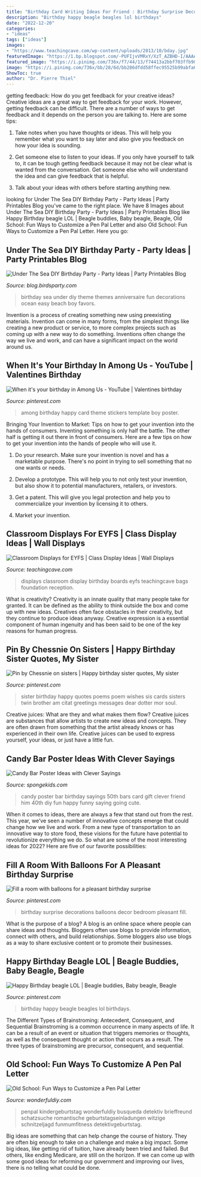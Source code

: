 ```yaml
---
title: "Birthday Card Writing Ideas For Friend : Birthday Surprise Decorations Balloons Decor Bedroom Pleasant Fill"
description: "Birthday happy beagle beagles lol birthdays"
date: "2022-12-20"
categories:
- "ideas"
tags: ["ideas"]
images:
- "https://www.teachingcave.com/wp-content/uploads/2013/10/bday.jpg"
featuredImage: "https://1.bp.blogspot.com/-PUFIjvVMRxY/XzT_AZBHD-I/AAAAAAAA6UE/F1XW5GrvlnkUN_k2k9f_uu05e14TZMLDQCLcBGAsYHQ/s1600/anniversaire-idees-ocean-mer5.jpg"
featured_image: "https://i.pinimg.com/736x/f7/44/13/f74413a2bbf703ffb90e5a101d46da27--birthday-surprises-special-birthday.jpg"
image: "https://i.pinimg.com/736x/bb/28/6d/bb286dfdd58ffec95525b99abfa62727--bunkhouse-birthdays.jpg"
ShowToc: true
author: "Dr. Pierre Thiel"
---
```



getting feedback: How do you get feedback for your creative ideas?
Creative ideas are a great way to get feedback for your work. However, getting feedback can be difficult. There are a number of ways to get feedback and it depends on the person you are talking to. Here are some tips:
1. Take notes when you have thoughts or ideas. This will help you remember what you want to say later and also give you feedback on how your idea is sounding.

2. Get someone else to listen to your ideas. If you only have yourself to talk to, it can be tough getting feedback because it may not be clear what is wanted from the conversation. Get someone else who will understand the idea and can give feedback that is helpful.

3. Talk about your ideas with others before starting anything new.

	

		
looking for Under The Sea DIY Birthday Party - Party Ideas | Party Printables Blog you've came to the right place. We have 8 Images about Under The Sea DIY Birthday Party - Party Ideas | Party Printables Blog like Happy Birthday beagle LOL | Beagle buddies, Baby beagle, Beagle, Old School: Fun Ways to Customize a Pen Pal Letter and also Old School: Fun Ways to Customize a Pen Pal Letter. Here you go:
		
    
## Under The Sea DIY Birthday Party - Party Ideas | Party Printables Blog

<img loading=lazy src="https://1.bp.blogspot.com/-PUFIjvVMRxY/XzT_AZBHD-I/AAAAAAAA6UE/F1XW5GrvlnkUN_k2k9f_uu05e14TZMLDQCLcBGAsYHQ/s1600/anniversaire-idees-ocean-mer5.jpg" onerror="this.onerror=null;this.src='https://tse3.mm.bing.net/th?id=OIP.lEp6BLwjIIz1JRcxN9eHEwHaKg&amp;pid=15.1';" alt="Under The Sea DIY Birthday Party - Party Ideas | Party Printables Blog">

_Source: blog.birdsparty.com_

>birthday sea under diy theme themes anniversaire fun decorations ocean easy beach boy favors. 

	

Invention is a process of creating something new using preexisting materials. Invention can come in many forms, from the simplest things like creating a new product or service, to more complex projects such as coming up with a new way to do something. Inventions often change the way we live and work, and can have a significant impact on the world around us.

    
## When It&#039;s Your Birthday In Among Us - YouTube | Valentines Birthday

<img loading=lazy src="https://i.pinimg.com/736x/32/d9/6b/32d96b1afa0bb969c99d5baa4e18444d.jpg" onerror="this.onerror=null;this.src='https://tse2.mm.bing.net/th?id=OIP.yuxB1ttSIlxClDo2xmw7WwHaEK&amp;pid=15.1';" alt="When it&#039;s your birthday in Among Us - YouTube | Valentines birthday">

_Source: pinterest.com_

>among birthday happy card theme stickers template boy poster. 

	

Bringing Your Invention to Market: Tips on how to get your invention into the hands of consumers.
Inventing something is only half the battle. The other half is getting it out there in front of consumers. Here are a few tips on how to get your invention into the hands of people who will use it.
1. Do your research. Make sure your invention is novel and has a marketable purpose. There's no point in trying to sell something that no one wants or needs.

2. Develop a prototype. This will help you to not only test your invention, but also show it to potential manufacturers, retailers, or investors.

3. Get a patent. This will give you legal protection and help you to commercialize your invention by licensing it to others.

4. Market your invention.

    
## Classroom Displays For EYFS | Class Display Ideas | Wall Displays

<img loading=lazy src="https://www.teachingcave.com/wp-content/uploads/2013/10/bday.jpg" onerror="this.onerror=null;this.src='https://tse3.mm.bing.net/th?id=OIP.SeQtuH-Y6Ioecn7fEuHT2QHaFj&amp;pid=15.1';" alt="Classroom Displays for EYFS | Class Display Ideas | Wall Displays">

_Source: teachingcave.com_

>displays classroom display birthday boards eyfs teachingcave bags foundation reception. 

	

What is creativity?
Creativity is an innate quality that many people take for granted. It can be defined as the ability to think outside the box and come up with new ideas. Creatives often face obstacles in their creativity, but they continue to produce ideas anyway. Creative expression is a essential component of human ingenuity and has been said to be one of the key reasons for human progress.

    
## Pin By Chessnie On Sisters | Happy Birthday Sister Quotes, My Sister

<img loading=lazy src="https://i.pinimg.com/736x/4b/ce/f5/4bcef5d618a3e7ba564f696145c743ec--hey-soul-sister-twin.jpg" onerror="this.onerror=null;this.src='https://tse4.mm.bing.net/th?id=OIP.nqgUe-k9sBTuLnrVcWMA8ADSEp&amp;pid=15.1';" alt="Pin by Chessnie on sisters | Happy birthday sister quotes, My sister">

_Source: pinterest.com_

>sister birthday happy quotes poems poem wishes sis cards sisters twin brother am citat greetings messages dear dotter mor soul. 

	

Creative juices: What are they and what makes them flow?
Creative juices are substances that allow artists to create new ideas and concepts. They are often drawn from something that the artist already knows or has experienced in their own life. Creative juices can be used to express yourself, your ideas, or just have a little fun.

    
## Candy Bar Poster Ideas With Clever Sayings

<img loading=lazy src="http://spongekids.com/wp-content/uploads/2015/01/candy-bar-sayings/8-candy-bar-saying-ideas.jpg" onerror="this.onerror=null;this.src='https://tse4.mm.bing.net/th?id=OIP.ZCQ7LAyHzLc_TkZApETBdwHaJ4&amp;pid=15.1';" alt="Candy Bar Poster Ideas with Clever Sayings">

_Source: spongekids.com_

>candy poster bar birthday sayings 50th bars card gift clever friend him 40th diy fun happy funny saying going cute. 

	

When it comes to ideas, there are always a few that stand out from the rest. This year, we’ve seen a number of innovative concepts emerge that could change how we live and work. From a new type of transportation to an innovative way to store food, these visions for the future have potential to revolutionize everything we do. So what are some of the most interesting ideas for 2022? Here are five of our favorite possibilities:

    
## Fill A Room With Balloons For A Pleasant Birthday Surprise

<img loading=lazy src="https://i.pinimg.com/736x/f7/44/13/f74413a2bbf703ffb90e5a101d46da27--birthday-surprises-special-birthday.jpg" onerror="this.onerror=null;this.src='https://tse3.mm.bing.net/th?id=OIP.i-OrKkYt63QADa2f4N0giwDhEs&amp;pid=15.1';" alt="Fill a room with balloons for a pleasant birthday surprise">

_Source: pinterest.com_

>birthday surprise decorations balloons decor bedroom pleasant fill. 

	

What is the purpose of a blog?
A blog is an online space where people can share ideas and thoughts. Bloggers often use blogs to provide information, connect with others, and build relationships. Some bloggers also use blogs as a way to share exclusive content or to promote their businesses.

    
## Happy Birthday Beagle LOL | Beagle Buddies, Baby Beagle, Beagle

<img loading=lazy src="https://i.pinimg.com/736x/bb/28/6d/bb286dfdd58ffec95525b99abfa62727--bunkhouse-birthdays.jpg" onerror="this.onerror=null;this.src='https://tse2.mm.bing.net/th?id=OIP.xt0z0ptonmJYiiOlO4ShdQHaLH&amp;pid=15.1';" alt="Happy Birthday beagle LOL | Beagle buddies, Baby beagle, Beagle">

_Source: pinterest.com_

>birthday happy beagle beagles lol birthdays. 

	

The Different Types of Brainstroming: Antecedent, Consequent, and Sequential
Brainstroming is a common occurrence in many aspects of life. It can be a result of an event or situation that triggers memories or thoughts, as well as the consequent thought or action that occurs as a result. The three types of brainstroming are precursor, consequent, and sequential.

    
## Old School: Fun Ways To Customize A Pen Pal Letter

<img loading=lazy src="https://cdn.wonderfuldiy.com/wp-content/uploads/2016/09/Message-balloon.jpg" onerror="this.onerror=null;this.src='https://tse3.mm.bing.net/th?id=OIP.__z73XrbdM9EuBQPgmxJ-QHaNI&amp;pid=15.1';" alt="Old School: Fun Ways to Customize a Pen Pal Letter">

_Source: wonderfuldiy.com_

>penpal kindergeburtstag wonderfuldiy busqueda detektiv brieffreund schatzsuche romantische geburtstagseinladungen witzige schnitzeljagd funmumfitness detektivgeburtstag. 

	

Big ideas are something that can help change the course of history. They are often big enough to take on a challenge and make a big impact. Some big ideas, like getting rid of tuition, have already been tried and failed. But others, like ending Medicare, are still on the horizon. If we can come up with some good ideas for reforming our government and improving our lives, there is no telling what could be done.

